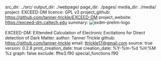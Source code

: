 src_dir: ../src/
output_dir: ./webpage/
page_dir: ./pages/
media_dir: ./media/
project: EXCEED-DM
licence: GPL v3
project_github: https://github.com/tanner-trickle/EXCEED-DM
project_website: https://exceed-dm.caltech.edu
summary: ![exdm-prelim-logo](|media|/exdm-prelim-logo.png) <br><br> EXCEED-DM: EXtended Calculation of Electronic Excitations for Direct detection of Dark Matter.
author: Tanner Trickle
github: https://github.com/tanner-trickle
email: ttrickle17@gmail.com
source: true
version: 0.2.8
print_creation_date: true
creation_date: %Y-%m-%d %H:%M %z
graph: false
exclude: fftw3.f90
         special_functions.f90

